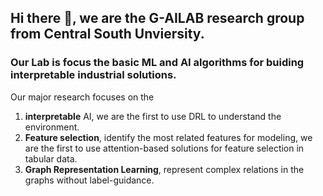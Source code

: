 ## Hi there 👋, we are the G-AILAB research group from Central South Unviersity. 

### Our Lab is focus the basic ML and AI algorithms for buiding interpretable industrial solutions.

Our major research focuses on the 

1) **interpretable** AI, we are the first to use DRL to understand the environment. 
2) **Feature selection**, identify the most related features for modeling, we are the first to use attention-based solutions for feature selection in tabular data.
3) **Graph Representation Learning**, represent complex relations in the graphs without label-guidance.  


